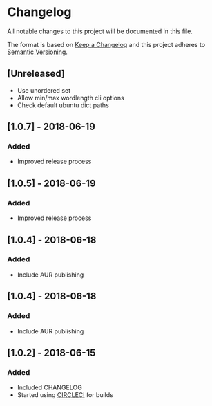 # Changelog
All notable changes to this project will be documented in this file.

The format is based on [Keep a Changelog](http://keepachangelog.com/en/1.0.0/)
and this project adheres to [Semantic Versioning](http://semver.org/spec/v2.0.0.html).

## [Unreleased]
- Use unordered set
- Allow min/max wordlength cli options
- Check default ubuntu dict paths

## [1.0.7] - 2018-06-19
### Added
- Improved release process

## [1.0.5] - 2018-06-19
### Added
- Improved release process

## [1.0.4] - 2018-06-18
### Added
- Include AUR publishing

## [1.0.4] - 2018-06-18
### Added
- Include AUR publishing

## [1.0.2] - 2018-06-15
### Added
- Included CHANGELOG
- Started using [CIRCLECI](https://circleci.com/product/) for builds

